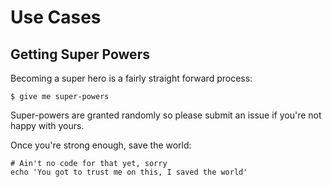 # Use Cases

## Getting Super Powers

Becoming a super hero is a fairly straight forward process:

```shell
$ give me super-powers
```

Super-powers are granted randomly so please submit an issue if you're not happy with yours.

Once you're strong enough, save the world:

```shell
# Ain't no code for that yet, sorry
echo 'You got to trust me on this, I saved the world'
```
